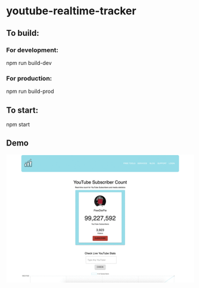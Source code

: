 # youtube-realtime-tracker

## To build:
### For development:
npm run build-dev

### For production:
npm run build-prod

## To start:
npm start


## Demo
![](documentation/youtube-realtime-tracker-demo.gif)